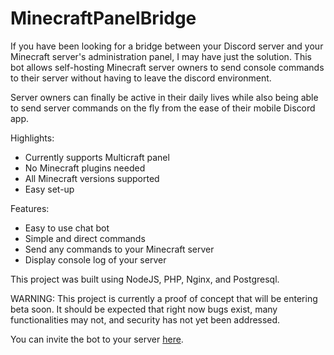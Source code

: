 # MinecraftPanelBridge

If you have been looking for a bridge between your Discord server and your Minecraft server's administration panel, I may have just the solution. This bot allows self-hosting Minecraft server owners to send console commands to their server without having to leave the discord environment. 

Server owners can finally be active in their daily lives while also being able to send server commands on the fly from the ease of their mobile Discord app.

Highlights:

- Currently supports Multicraft panel
- No Minecraft plugins needed
- All Minecraft versions supported
- Easy set-up

Features:

- Easy to use chat bot
- Simple and direct commands
- Send any commands to your Minecraft server
- Display console log of your server

This project was built using NodeJS, PHP, Nginx, and Postgresql.

WARNING: This project is currently a proof of concept that will be entering beta soon. It should be expected that right now bugs exist, many functionalities may not, and security has not yet been addressed.

You can invite the bot to your server [here](https://discord.com/api/oauth2/authorize?client_id=732671203151708180&permissions=268565552&scope=bot).
